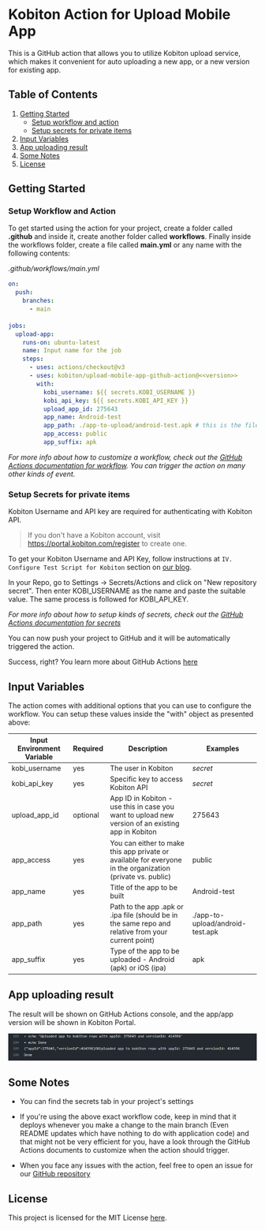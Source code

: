 # Kobiton Action for Upload Mobile App

This is a GitHub action that allows you to utilize Kobiton upload service, which makes it convenient for auto uploading a new app, or a new version for existing app.

## Table of Contents

1. [Getting Started](#getting-started)
   - [Setup workflow and action](#setup-workflow-and-action)
   - [Setup secrets for private items](#setup-secrets-for-private-items)
2. [Input Variables](#input-variables)
3. [App uploading result](#app-uploading-result)
4. [Some Notes](#some-notes)
5. [License](#license)

## Getting Started

### Setup Workflow and Action

To get started using the action for your project, create a folder called **.github** and inside it, create another folder called **workflows**. Finally inside the workflows folder, create a file called **main.yml** or any name with the following contents:

_.github/workflows/main.yml_

```yaml
on:
  push:
    branches:
      - main

jobs:
  upload-app:
    runs-on: ubuntu-latest
    name: Input name for the job
    steps:
      - uses: actions/checkout@v3
      - uses: kobiton/upload-mobile-app-github-action@<<version>>
        with:
          kobi_username: ${{ secrets.KOBI_USERNAME }}
          kobi_api_key: ${{ secrets.KOBI_API_KEY }}
          upload_app_id: 275643
          app_name: Android-test
          app_path: ./app-to-upload/android-test.apk # this is the file to upload
          app_access: public
          app_suffix: apk
```

_For more info about how to customize a workflow, check out the [GitHub Actions documentation for workflow](https://docs.github.com/en/actions/using-workflows/workflow-syntax-for-github-actions). You can trigger the action on many other kinds of event._

### Setup Secrets for private items

Kobiton Username and API key are required for authenticating with Kobiton API.

> If you don't have a Kobiton account, visit https://portal.kobiton.com/register to create one.

To get your Kobiton Username and API Key, follow instructions at `IV. Configure Test Script for Kobiton` section on [our blog](https://kobiton.com/blog/tutorial/parallel-testing-selenium-webdriver/).

In your Repo, go to Settings -> Secrets/Actions and click on "New repository secret". Then enter KOBI_USERNAME as the name and paste the suitable value. The same process is followed for KOBI_API_KEY.

_For more info about how to setup kinds of secrets, check out the [GitHub Actions documentation for secrets](https://docs.github.com/en/actions/security-guides/encrypted-secrets)_

You can now push your project to GitHub and it will be automatically triggered the action.

Success, right? You learn more about GitHub Actions [here](https://docs.github.com/en/actions)

## Input Variables

The action comes with additional options that you can use to configure the workflow. You can setup these values inside the "with" object as presented above:

| Input Environment Variable | Required | Description                                                                                                | Examples                         |
| -------------------------- | -------- | ---------------------------------------------------------------------------------------------------------- | -------------------------------- |
| kobi_username              | yes      | The user in Kobiton                                                                                        | _secret_                         |
| kobi_api_key               | yes      | Specific key to access Kobiton API                                                                         | _secret_                         |
| upload_app_id              | optional | App ID in Kobiton - use this in case you want to upload new version of an existing app in Kobiton          | 275643                           |
| app_access                 | yes      | You can either to make this app private or available for everyone in the organization (private vs. public) | public                           |
| app_name                   | yes      | Title of the app to be built                                                                               | Android-test                     |
| app_path                   | yes      | Path to the app .apk or .ipa file (should be in the same repo and relative from your current point)        | ./app-to-upload/android-test.apk |
| app_suffix                 | yes      | Type of the app to be uploaded - Android (apk) or iOS (ipa)                                                | apk                              |

## App uploading result

The result will be shown on GitHub Actions console, and the app/app version will be shown in Kobiton Portal.

![GitHub Action app upload](./assets/app-upload.png)

## Some Notes

- You can find the secrets tab in your project's settings

- If you're using the above exact workflow code, keep in mind that it deploys whenever you make a change to the main branch (Even README updates which have nothing to do with application code) and that might not be very efficient for you, have a look through the GitHub Actions documents to customize when the action should trigger.

- When you face any issues with the action, feel free to open an issue for our [GitHub repository](https://github.com/kobiton/upload-mobile-app-github-action/issues)

## License

This project is licensed for the MIT License [here](LICENSE).
